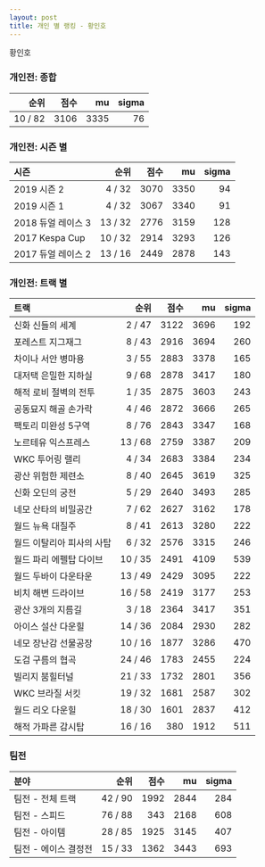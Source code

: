 ```yaml
---
layout: post
title: 개인 별 랭킹 - 황인호
---
```


황인호

### 개인전: 종합

| 순위 | 점수 | mu | sigma |
|---:|---:|---:|---:|
| 10 / 82 | 3106 | 3335 | 76 |

### 개인전: 시즌 별

| 시즌 | 순위 | 점수 | mu | sigma |
|:---|---:|---:|---:|---:|
| 2019 시즌 2 | 4 / 32 | 3070 | 3350 | 94 |
| 2019 시즌 1 | 4 / 32 | 3067 | 3340 | 91 |
| 2018 듀얼 레이스 3 | 13 / 32 | 2776 | 3159 | 128 |
| 2017 Kespa Cup | 10 / 32 | 2914 | 3293 | 126 |
| 2017 듀얼 레이스 2 | 13 / 16 | 2449 | 2878 | 143 |

### 개인전: 트랙 별

| 트랙 | 순위 | 점수 | mu | sigma |
|:---|---:|---:|---:|---:|
| 신화 신들의 세계 | 2 / 47 | 3122 | 3696 | 192 |
| 포레스트 지그재그 | 8 / 43 | 2916 | 3694 | 260 |
| 차이나 서안 병마용 | 3 / 55 | 2883 | 3378 | 165 |
| 대저택 은밀한 지하실 | 9 / 68 | 2878 | 3417 | 180 |
| 해적 로비 절벽의 전투 | 1 / 35 | 2875 | 3603 | 243 |
| 공동묘지 해골 손가락 | 4 / 46 | 2872 | 3666 | 265 |
| 팩토리 미완성 5구역 | 8 / 76 | 2843 | 3347 | 168 |
| 노르테유 익스프레스 | 13 / 68 | 2759 | 3387 | 209 |
| WKC 투어링 랠리 | 4 / 34 | 2683 | 3384 | 234 |
| 광산 위험한 제련소 | 8 / 40 | 2645 | 3619 | 325 |
| 신화 오딘의 궁전 | 5 / 29 | 2640 | 3493 | 285 |
| 네모 산타의 비밀공간 | 7 / 62 | 2627 | 3162 | 178 |
| 월드 뉴욕 대질주 | 8 / 41 | 2613 | 3280 | 222 |
| 월드 이탈리아 피사의 사탑 | 6 / 32 | 2576 | 3315 | 246 |
| 월드 파리 에펠탑 다이브 | 10 / 35 | 2491 | 4109 | 539 |
| 월드 두바이 다운타운 | 13 / 49 | 2429 | 3095 | 222 |
| 비치 해변 드라이브 | 16 / 58 | 2419 | 3177 | 253 |
| 광산 3개의 지름길 | 3 / 18 | 2364 | 3417 | 351 |
| 아이스 설산 다운힐 | 14 / 36 | 2084 | 2930 | 282 |
| 네모 장난감 선물공장 | 10 / 16 | 1877 | 3286 | 470 |
| 도검 구름의 협곡 | 24 / 46 | 1783 | 2455 | 224 |
| 빌리지 붐힐터널 | 21 / 33 | 1732 | 2801 | 356 |
| WKC 브라질 서킷 | 19 / 32 | 1681 | 2587 | 302 |
| 월드 리오 다운힐 | 18 / 30 | 1601 | 2837 | 412 |
| 해적 가파른 감시탑 | 16 / 16 | 380 | 1912 | 511 |

### 팀전

| 분야 | 순위 | 점수 | mu | sigma |
|:---|---:|---:|---:|---:|
| 팀전 - 전체 트랙 | 42 / 90 | 1992 | 2844 | 284 |
| 팀전 - 스피드 | 76 / 88 | 343 | 2168 | 608 |
| 팀전 - 아이템 | 28 / 85 | 1925 | 3145 | 407 |
| 팀전 - 에이스 결정전 | 15 / 33 | 1362 | 3443 | 693 |
